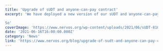 ```yaml
---
title: 'Upgrade of sUDT and anyone-can-pay contract'
excerpt: 'We have deployed a new version of our sUDT and anyone-can-pay (acp) lock contract on Nervos CKB mainnet. The contracts were audited by Trail of Bits and the full auditing report can be found here.

So'
coverImage: 'https://www.nervos.org/wp-content/uploads/2021/06/sUDT-810x456.png'
date: '2021-06-16T16:00:00.000Z'
category: 'News'
link: 'https://www.nervos.org/blog/upgrade-of-sudt-and-anyone-can-pay-contract'
---
```



